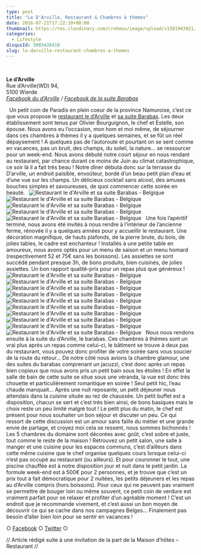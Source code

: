 ```yaml
---
type: post
title: "Le D'Arville, Restaurant & Chambres à thèmes"
date: 2016-07-21T17:22:10+00:00
thumbnail: https://res.cloudinary.com/crokmou/image/upload/v1501943921/le-d-arville-restaurant-belgique-crokmou-blog-culinaire-15.jpg
categories: 
  - Lifestyle
disqusId: 5003426410
slug: le-darville-restaurant-chambres-a-themes
---
```


 

**Le d’Arville**  
Rue d’Arville(WD) 94,  
5100 Wierde  
_[Facebook du d’Arville](https://www.facebook.com/Le-DArville-178745868895008) / [Facebook de la suite Barabas](https://www.facebook.com/LaSuiteDuDArville)_

  Un petit coin de Paradis en plein coeur de la province Namuroise, c’est ce que vous propose le [restaurant le d’Arville](http://www.la-carte.be/fr/restaurants/belgique/namur/5100_wierde/le-darville/) et [sa suite Barabas](http://www.la-carte.be/fr/restaurants/belgique/namur/5100_wierde/barabas-la-suite-du-darville/). Les deux établissement sont tenus par Olivier Bourguignon, le chef et Estelle, son épouse. Nous avons eu l’occasion, mon hom et moi même, de séjourner dans ces chambres à thèmes il y a quelques semaines, et se fût un réel dépaysement ! A quelques pas de l’autoroute et pourtant on se sent comme en vacances, pas un bruit, des champs, du soleil, la nature… se ressourcer pour un week-end. Nous avons débuté notre court séjour en nous rendant au restaurant, par chance durant ce moins de Juin au climat catastrophique, ce soir là il a fait très beau ! Notre dîner débuta donc sur la terrasse du D’arville, un endroit paisible, envoûteur, bordé d’un beau petit plan d’eau et d’une vue sur les champs. Un délicieux cocktail sans alcool, des amuses bouches simples et savoureuses, de quoi commencer cette soirée en beauté.   ![Restaurant le d'Arville et sa suite Barabas - Belgique](http://www.crokmou.com/wp-content/uploads/2016/06/le-d-arville-restaurant-belgique-crokmou-blog-culinaire.jpg) ![Restaurant le d'Arville et sa suite Barabas - Belgique](http://www.crokmou.com/wp-content/uploads/2016/06/le-d-arville-restaurant-belgique-crokmou-blog-culinaire-5.jpg) ![Restaurant le d'Arville et sa suite Barabas - Belgique](http://www.crokmou.com/wp-content/uploads/2016/06/le-d-arville-restaurant-belgique-crokmou-blog-culinaire-3.jpg) ![Restaurant le d'Arville et sa suite Barabas - Belgique](http://www.crokmou.com/wp-content/uploads/2016/06/le-d-arville-restaurant-belgique-crokmou-blog-culinaire-2.jpg)![Restaurant le d'Arville et sa suite Barabas - Belgique](http://www.crokmou.com/wp-content/uploads/2016/06/le-d-arville-restaurant-belgique-crokmou-blog-culinaire-9.jpg)   Une fois l’apéritif terminé, nous avons été invités à nous rendre à l’intérieur de l’ancienne ferme, rénovée il y a quelques années pour y accueillir le restaurant. Une décoration magnifique, de hauts plafonds, de la pierre brute, du bois, de jolies tables, le cadre est enchanteur ! Installés à une petite table en amoureux, nous avons optés pour un menu de saison et un menu homard (respectivement 52 et 75€ sans les boissons). Les assiettes se sont succédé pendant presque 3h, de bons produits, bien cuisinés, de jolies assiettes. Un bon rapport qualité-prix pour un repas plus que généreux !   ![Restaurant le d'Arville et sa suite Barabas - Belgique](http://www.crokmou.com/wp-content/uploads/2016/06/barabas-la-suite-du-d-arville-chambres-belgique-crokmou-blog-culinaire-15.jpg) ![Restaurant le d'Arville et sa suite Barabas - Belgique](http://www.crokmou.com/wp-content/uploads/2016/06/barabas-la-suite-du-d-arville-chambres-belgique-crokmou-blog-culinaire-6.jpg)![Restaurant le d'Arville et sa suite Barabas - Belgique](http://www.crokmou.com/wp-content/uploads/2016/06/barabas-la-suite-du-d-arville-chambres-belgique-crokmou-blog-culinaire-7.jpg) ![Restaurant le d'Arville et sa suite Barabas - Belgique](http://www.crokmou.com/wp-content/uploads/2016/06/barabas-la-suite-du-d-arville-chambres-belgique-crokmou-blog-culinaire-12.jpg) ![Restaurant le d'Arville et sa suite Barabas - Belgique](http://www.crokmou.com/wp-content/uploads/2016/06/barabas-la-suite-du-d-arville-chambres-belgique-crokmou-blog-culinaire-11.jpg)![Restaurant le d'Arville et sa suite Barabas - Belgique](http://www.crokmou.com/wp-content/uploads/2016/06/barabas-la-suite-du-d-arville-chambres-belgique-crokmou-blog-culinaire-10.jpg) ![Restaurant le d'Arville et sa suite Barabas - Belgique](http://www.crokmou.com/wp-content/uploads/2016/06/barabas-la-suite-du-d-arville-chambres-belgique-crokmou-blog-culinaire-2.jpg) ![Restaurant le d'Arville et sa suite Barabas - Belgique](http://www.crokmou.com/wp-content/uploads/2016/06/barabas-la-suite-du-d-arville-chambres-belgique-crokmou-blog-culinaire-3.jpg) ![Restaurant le d'Arville et sa suite Barabas - Belgique](http://www.crokmou.com/wp-content/uploads/2016/06/barabas-la-suite-du-d-arville-chambres-belgique-crokmou-blog-culinaire.jpg)![Restaurant le d'Arville et sa suite Barabas - Belgique](http://www.crokmou.com/wp-content/uploads/2016/06/barabas-la-suite-du-d-arville-chambres-belgique-crokmou-blog-culinaire-9.jpg)   Nous nous rendons ensuite à la suite du d’Arville, le barabas. Ces chambres à thèmes sont un vrai plus après un repas comme celui-ci, le bâtiment se trouve à deux pas du restaurant, vous pouvez donc profiter de votre soirée sans vous soucier de la route du retour… De notre côté nous avions la chambre glamour, une des suites du barabas comprenant un jacuzzi, c’est donc après un repas bien copieux que nous avons pris un petit bain sous les étoiles ! En effet la salle de bain de cette suite se situe sous une véranda, la vue est donc très chouette et particulièrement romantique en soirée ! Seul petit hic, l’eau chaude manquait… Après une nuit reposante, un petit déjeuner nous attendais dans la cuisine située au rez de chaussée. Un petit buffet est a disposition, chacun se sert et c’est très bien ainsi, de bons basiques mais le choix reste un peu limité malgré tout ! Le petit plus du matin, le chef est présent pour nous souhaiter un bon séjour et discuter un peu. Ce qui ressort de cette discussion est un amour sans faille du métier et une grande envie de partage, et croyez moi cela se ressent, nous sommes bichonnés ! Les 5 chambres du domaine sont décorées avec goût, c’est sobre et juste, tout comme le reste de la maison ! Retrouvez un petit salon, une salle à manger et une cuisine pour les espaces communs, c’est d’ailleurs dans cette même cuisine que le chef organise quelques cours lorsque celui-ci n’est pas occupé au restaurant (ou ailleurs). Et pour couronner le tout, une piscine chauffée est à notre disposition jour et nuit dans le petit jardin. La formule week-end est à 500€ pour 2 personnes, et je trouve que c’est un prix tout à fait démocratique pour 2 nuitées, les petits déjeuners et les repas au d’Arville compris (hors boissons). Pour ceux qui ne peuvent pas vraiment se permettre de bouger loin ou même souvent, ce petit coin de verdure est vraiment parfait pour se relaxer et profiter d’un agréable moment ! C’est un endroit que je recommande vivement, et c’est aussi un bon moyen de découvrir ce qui se cache dans nos campagnes Belges… Finalement pas besoin d’aller bien loin pour se sentir en vacances !  

○ [Facebook](https://www.facebook.com/crokmou.blog) ○ [Twitter](https://twitter.com/Crokmou) ○

// Article rédigé suite à une invitation de la part de la Maison d’hôtes – Restaurant //